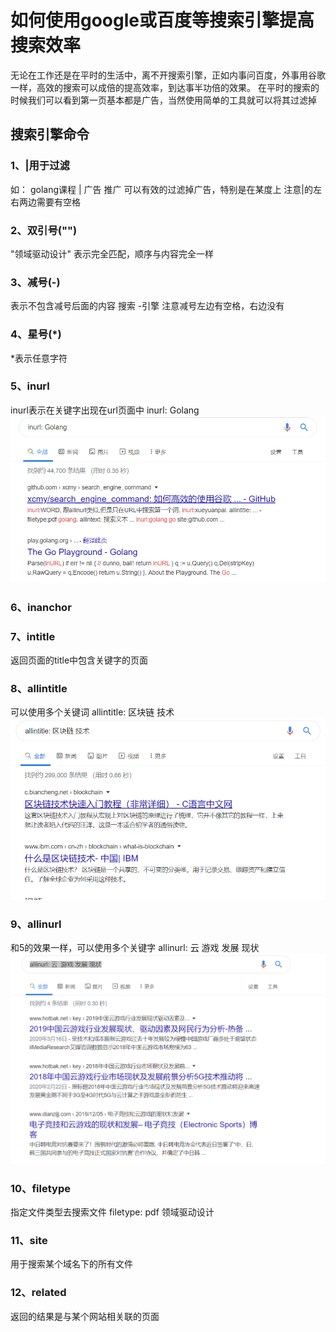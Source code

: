 # 如何使用google或百度等搜索引擎提高搜索效率
无论在工作还是在平时的生活中，离不开搜索引擎，正如内事问百度，外事用谷歌一样，高效的搜索可以成倍的提高效率，到达事半功倍的效果。
在平时的搜索的时候我们可以看到第一页基本都是广告，当然使用简单的工具就可以将其过滤掉
## 搜索引擎命令
### 1、|用于过滤
如： golang课程 | 广告 推广 可以有效的过滤掉广告，特别是在某度上
注意|的左右两边需要有空格

### 2、双引号("")
"领域驱动设计" 表示完全匹配，顺序与内容完全一样

### 3、减号(-)
表示不包含减号后面的内容   搜索 -引擎 注意减号左边有空格，右边没有

### 4、星号(*)
*表示任意字符

### 5、inurl
inurl表示在关键字出现在url页面中
inurl: Golang
![title](../../.local/static/2020/2/3/Snipaste_2020-03-25_10-45-50.1585104375812.png)

### 6、inanchor

### 7、intitle
返回页面的title中包含关键字的页面 

### 8、allintitle
可以使用多个关键词 
allintitle: 区块链 技术
![title](../../.local/static/2020/2/3/Snipaste_2020-03-25_15-40-27.1585122047392.png)

### 9、allinurl
和5的效果一样，可以使用多个关键字
allinurl: 云  游戏 发展 现状![title](../../.local/static/2020/2/3/Snipaste_2020-03-25_15-44-19.1585122283749.png)

### 10、filetype
指定文件类型去搜索文件
filetype: pdf 领域驱动设计

### 11、site
用于搜索某个域名下的所有文件

### 12、related
返回的结果是与某个网站相关联的页面






